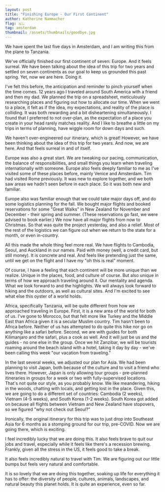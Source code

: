 ```yaml
---
layout: post
title: "Finishing Europe - Our First Continent"
author: Katherine Nammacher
flag: 🇳🇱
tag: amsterdam
thumbnail: /assets/thumbnails/goodbye.jpg
---
```


We have spent the last five days in Amsterdam, and I am writing this from the plane to Tanzania. 

We've officially finished our first continent of seven: Europe. And it feels surreal. We have been talking about the idea of this trip for two years and settled on seven continents as our goal to keep us grounded this past spring. Yet, now we are here. Doing it. 

I've felt this before, the anticipation and reminder to pinch yourself when the time comes. 12 years ago I traveled around South America with a friend and then my dad. We planned the trip on a spreadsheet, meticulously researching places and figuring out how to allocate our time. When we went to a place, it felt as if the idea, my expectations, and reality of the place is colliding. It was both rewarding and a bit disheartening simultaneously. I found that I preferred to not over-plan, as the expectation of a place you create in your head rarely matches reality. And I like to breathe a little on my trips in terms of planning, have wiggle room for down days and such.

We haven't over-engineered our itinerary, which is great! However, we have been thinking about the idea of this trip for two years. And now, we are here. And that feels surreal in and of itself. 

Europe was also a great start. We are tweaking our pacing, communication, the balance of responsibilities, and small things you learn when traveling internationally with someone. Europe also feels deeply familiar to me as I've visited some of these places before, mainly Venice and Amsterdam. Tim had visited Rome previously. It was new to explore together, and we both saw areas we hadn't seen before in each place. So it was both new and familiar. 

Europe also was familiar enough that we could take major days off, and do some logistics planning for the fall. We bought major flights and booked reservations for some "Great Walks" in New Zealand for November and December - their spring and summer. (These reservations go fast, we were advised to book earlier.) We now have all major flights from now to Christmas. So that was quite the project yesterday, and also a relief. Most of the rest of the logistics we can figure out when we return to the state for a month, or even in-country. 

All this made the whole thing feel more real. We have flights to Cambodia, Seoul, and Auckland in our names. Paid with money (well, a credit card, but still money). It is concrete and real. And feels like pretending just the same, until we get on the flight and I have my "oh this is real" moment. 

Of course, I have a feeling that each continent will be more unique than we realize. Unique in the places, food, and culture of course. But also unique in terms of how we approach traveling around it. Our mentality and agenda. What we look forward to and the highlights. We will always look forward to hiking and the outdoors, as well as cultural sites. And I'm excited to see what else this oyster of a world holds. 

Africa, specifically Tanzania, will be quite different from how we approached traveling in Europe. First, it is a new area of the world for both of us. I've gone to Morocco, but that felt more like Turkey and the Middle East than Africa given it is a secular Muslim country. Tim hasn't been to Africa before. Neither of us has attempted to do quite this hike nor go on anything like a safari before. Second, we are with guides for both Kilimanjaro and the safari, plus a cook as well. And it will just be us and the guides - no one else in the group. Once we hit Zanzibar, we will be tourists roaming around the beach island with a hotel, taking it day by day - we've been calling this week "our vacation from traveling." 

In the last several weeks, we adjusted our plan for Asia. We had been planning to visit Japan, both because of the culture and to visit a friend who lives there. However, Japan is only allowing tour groups - pre-planned itineraries in groups for a week or two with fully-supervised locations. That's not quite our style, as you probably know. We like meandering, hiking in the woods, chatting with locals, and getting lost in the place. Given this, we are going to do a different set of countries: Cambodia (2 weeks), Vietnam (4-5 weeks), and South Korea (1-2 weeks). South Korea got added on because all flights between Vietnam and New Zealand have stopovers, so we figured "why not check out Seoul?"

Ironically, the original itinerary for this trip was to just drop into Southeast Asia for 6 months as a stomping ground for our trip, pre-COVID. Now we are going there, which is exciting. 

I feel incredibly lucky that we are doing this. It also feels brave to quit our jobs and travel, especially while it feels like there's a recession brewing. Frankly, given all the stress in the US, it feels good to take a break. 

It also feels incredibly natural to travel with Tim. We are figuring out our little bumps but feels very natural and comfortable. 

It is so lovely that we are doing this together, soaking up life for everything it has to offer: the diversity of people, cultures, animals, landscapes, and natural beauty this planet holds. It is quite an experience, even so far. 

